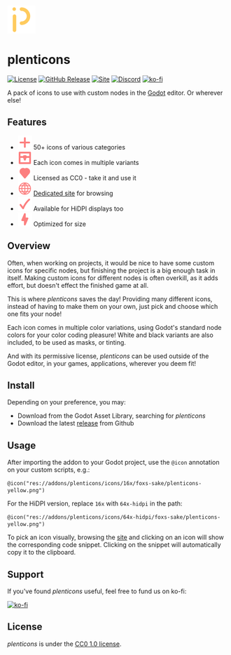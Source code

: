 ![plenticons](./icon.png)

# plenticons

[![License](https://img.shields.io/github/license/foxssake/plenticons)](https://github.com/foxssake/plenticons/blob/main/LICENSE)
[![GitHub Release](https://img.shields.io/github/v/release/foxssake/plenticons)](https://github.com/foxssake/plenticons/releases)
[![Site](https://img.shields.io/badge/Site-github.io-blue)](https://foxssake.github.io/plenticons/)
[![Discord](https://img.shields.io/discord/1253434107656933447?logo=discord&label=Discord)](https://discord.gg/xWGh4GskG5)
[![ko-fi](https://img.shields.io/badge/Support%20on-ko--fi-ff5e5b?logo=ko-fi)](https://ko-fi.com/T6T8WZD0W)

A pack of icons to use with custom nodes in the [Godot] editor. Or wherever
else!

## Features

* ![plus](./icons/2d/plus.svg) 50+ icons of various categories
* ![chest](./icons/objects/chest.svg) Each icon comes in multiple variants
* ![heart](./icons/creatures/heart-full.svg) Licensed as CC0 - take it and use it
* ![globe](./icons/objects/globe.svg) [Dedicated site] for browsing
* ![check](./icons/2d/checkmark.svg) Available for HiDPI displays too
* ![lightning](./icons/objects/lightning.svg) Optimized for size

## Overview

Often, when working on projects, it would be nice to have some custom icons for
specific nodes, but finishing the project is a big enough task in itself.
Making custom icons for different nodes is often overkill, as it adds effort,
but doesn't effect the finished game at all.

This is where *plenticons* saves the day! Providing many different icons,
instead of having to make them on your own, just pick and choose which one fits
your node!

Each icon comes in multiple color variations, using Godot's standard node
colors for your color coding pleasure! White and black variants are also
included, to be used as masks, or tinting.

And with its permissive license, *plenticons* can be used outside of the Godot
editor, in your games, applications, wherever you deem fit!

## Install

Depending on your preference, you may:

* Download from the Godot Asset Library, searching for *plenticons*
* Download the latest [release] from Github

## Usage

After importing the addon to your Godot project, use the `@icon` annotation on
your custom scripts, e.g.:

```gdscript
@icon("res://addons/plenticons/icons/16x/foxs-sake/plenticons-yellow.png")
```

For the HiDPI version, replace `16x` with `64x-hidpi` in the path:

```gdscript
@icon("res://addons/plenticons/icons/64x-hidpi/foxs-sake/plenticons-yellow.png")
```

To pick an icon visually, browsing the [site] and clicking on an icon will show
the corresponding code snippet. Clicking on the snippet will automatically copy
it to the clipboard.

## Support

If you've found *plenticons* useful, feel free to fund us on ko-fi:

[![ko-fi](https://ko-fi.com/img/githubbutton_sm.svg)](https://ko-fi.com/T6T8WZD0W)

## License

*plenticons* is under the [CC0 1.0 license](LICENSE).

[Dedicated site]: https://foxssake.github.io/plenticons/
[Godot]: https://godotengine.org/
[release]: https://github.com/foxssake/plenticons/releases
[site]: https://foxssake.github.io/plenticons/
